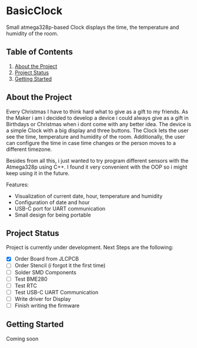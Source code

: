 # BasicClock
Small atmega328p-based Clock displays the time, the temperature and humidity of the room.

## Table of Contents
1. [About the Project](#about-the-project)
2. [Project Status](#project-status)
3. [Getting Started](#getting-started)

## About the Project
Every Christmas I have to think hard what to give as a gift to my friends. As the Maker i am i decided to develop a device i could always give as a gift in Birthdays or Christmas when i dont come with any better idea. The device is a simple Clock with a big display and three buttons. The Clock lets the user see the time, temperature and humidity of the room. Additionally, the user can configure the time in case time changes or the person moves to a different timezone.

Besides from all this, i just wanted to try program different sensors with the Atmega328p using C++. I found it very convenient with the OOP so i might keep using it in the future.

Features:
- Visualization of current date, hour, temperature and humidity
- Configuration of date and hour
- USB-C port for UART communication
- Small design for being portable

## Project Status
Project is currently under development. Next Steps are the following:
- [x] Order Board from JLCPCB
- [ ] Order Stencil (i forgot it the first time)
- [ ] Solder SMD Components
- [ ] Test BME280
- [ ] Test RTC
- [ ] Test USB-C UART Communication
- [ ] Write driver for Display
- [ ] Finish writing the firmware

## Getting Started
Coming soon
